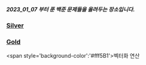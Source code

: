 ##### 2023_01_07 부터 푼 백준 문제들을 올려두는 장소입니다.



### [Silver](https://github.com/byeong-chang/Baekjoon/tree/main/%EB%B0%B1%EC%A4%80/Silver) 


### [Gold](https://github.com/byeong-chang/Baekjoon/tree/main/%EB%B0%B1%EC%A4%80/Gold)
<span style='background-color':'#fff5B1'>벡터화 연산</span>
